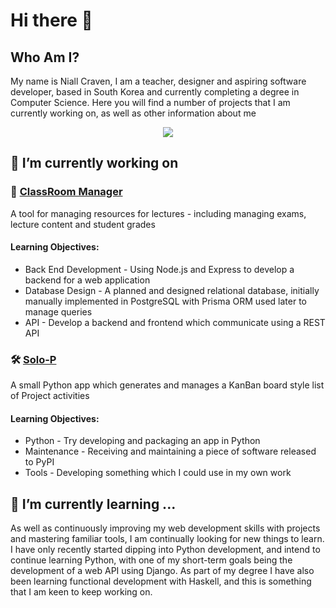 # Hi there 👋

## Who Am I?

My name is Niall Craven, I am a teacher, designer and aspiring software developer, based in South Korea and currently completing a degree in Computer Science. Here you will find a number of projects that I am currently working on, as well as other information about me

<p align="center">
  <a href="https://skillicons.dev">
    <img src="https://skillicons.dev/icons?i=html,css,js,node,express,react,git,webpack,jest,ps,ai,blender,postgres" />
  </a>
</p>

## 🔭 I’m currently working on

### 📃 [ClassRoom Manager](https://github.com/niallantony/ClassRoomManager)

A tool for managing resources for lectures - including managing exams, lecture content and student grades

#### Learning Objectives:
- Back End Development - Using Node.js and Express to develop a backend for a web application
- Database Design - A planned and designed relational database, initially manually implemented in PostgreSQL with Prisma ORM used later to manage queries
- API - Develop a backend and frontend which communicate using a REST API

### 🛠️ [Solo-P](https://github.com/niallantony/SoloP)

A small Python app which generates and manages a KanBan board style list of Project activities

#### Learning Objectives:
- Python - Try developing and packaging an app in Python
- Maintenance - Receiving and maintaining a piece of software released to PyPI
- Tools - Developing something which I could use in my own work

## 🌱 I’m currently learning ...

As well as continuously improving my web development skills with projects and mastering familiar tools, I am continually looking for new things to learn.
I have only recently started dipping into Python development, and intend to continue learning Python, with one of my short-term goals being the development of a web API using Django.
As part of my degree I have also been learning functional development with Haskell, and this is something that I am keen to keep working on.

<!--
**niallantony/niallantony** is a ✨ _special_ ✨ repository because its `README.md` (this file) appears on your GitHub profile.

Here are some ideas to get you started:

- 🔭 I’m currently working on ...
- 🌱 I’m currently learning ...
- 👯 I’m looking to collaborate on ...
- 🤔 I’m looking for help with ...
- 💬 Ask me about ...
- 📫 How to reach me: ...
- 😄 Pronouns: ...
- ⚡ Fun fact: ...
-->

